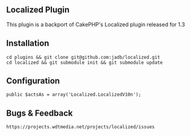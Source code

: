## Localized Plugin

This plugin is a backport of CakePHP's Localized plugin released for 1.3

## Installation

	cd plugins && git clone git@github.com:jadb/localized.git
	cd localized && git submodule init && git submodule update

## Configuration

	public $actsAs = array('Localized.LocalizedV10n');

## Bugs & Feedback

	https://projects.wdtmedia.net/projects/localized/issues
